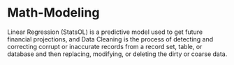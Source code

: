# Math-Modeling
Linear Regression (StatsOL) is a predictive model used to get future financial projections, and Data Cleaning is the process of detecting and correcting corrupt or inaccurate records from a record set, table, or database and then replacing, modifying, or deleting the dirty or coarse data.

